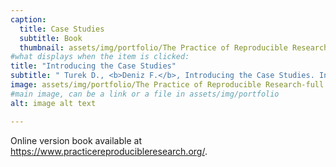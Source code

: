 ```yaml
---
caption:
  title: Case Studies
  subtitle: Book
  thumbnail: assets/img/portfolio/The Practice of Reproducible Research-thumbnail.jpg
#what displays when the item is clicked:
title: "Introducing the Case Studies"
subtitle: " Turek D., <b>Deniz F.</b>, Introducing the Case Studies. In The Practice of Reproducible Research: Case Studies in Data Science. Kitzes, J., Turek D., Deniz F., editors. UC Press, 2017"
image: assets/img/portfolio/The Practice of Reproducible Research-full.jpg
#main image, can be a link or a file in assets/img/portfolio
alt: image alt text

---
```

Online version book available at https://www.practicereproducibleresearch.org/.
